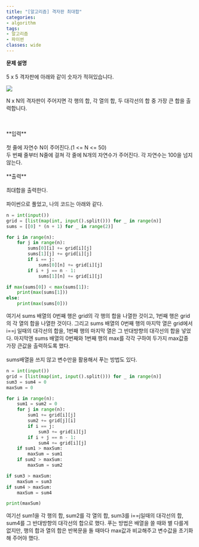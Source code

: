 ```yaml
---
title: "[알고리즘] 격자판 최대합"
categories:
- algorithm
tags:
- 알고리즘
- 파이썬
classes: wide
---
```



**문제 설명**
<br>
<br>5 x 5 격자판에 아래와 같이 숫자가 적혀있습니다.

<img src="{{site.url}}/assets/img/post/algo4.jpg">

N x N의 격자판이 주어지면 각 행의 합, 각 열의 합, 두 대각선의 합 중 가장 큰 합을 출력합니다.

<br>
<br>**입력**
<br>
<br>첫 줄에 자연수 N이 주어진다.(1 <= N <= 50)
<br>두 번째 줄부터 N줄에 걸쳐 각 줄에 N개의 자연수가 주어진다. 각 자연수는 100을 넘지 않는다.
<br>
<br>**출력**
<br>
<br>최대합을 출력한다.
<br>
<br>파이썬으로 풀었고, 나의 코드는 아래와 같다.

```python
n = int(input())
grid = [list(map(int, input().split())) for _ in range(n)]
sums = [[0] * (n + 1) for _ in range(2)]

for i in range(n):
    for j in range(n):
        sums[0][i] += grid[i][j]
        sums[1][j] += grid[i][j]
        if i == j:
            sums[0][n] += grid[i][j]
        if i + j == n - 1:
            sums[1][n] += grid[i][j]

if max(sums[0]) < max(sums[1]):
    print(max(sums[1]))
else:
    print(max(sums[0]))

```

여기서 sums 배열의 0번째 행은 grid의 각 행의 합을 나열한 것이고, 1번째 행은 grid의 각 열의 합을 나열한 것이다. 그리고 sums 배열의 0번째 행의 마지막 열은 grid에서 i==j 일때의 대각선의 합을, 1번째 행의 마지막 열은 그 반대방향의 대각선의 합을 넣었다. 마지막엔 sums 배열의 0번째와 1번째 행의 max를 각각 구하여 두가지 max값중 가장 큰값을 출력하도록 했다.
<br>
<br>sums배열을 쓰지 않고 변수만을 활용해서 푸는 방법도 있다.

```python
n = int(input())
grid = [list(map(int, input().split())) for _ in range(n)]
sum3 = sum4 = 0
maxSum = 0

for i in range(n):
    sum1 = sum2 = 0
    for j in range(n):
        sum1 += grid[i][j]
        sum2 += grid[j][i]
        if i == j:
            sum3 += grid[i][j]
        if i + j == n - 1:
            sum4 += grid[i][j]
    if sum1 > maxSum:
        maxSum = sum1
    if sum2 > maxSum:
        maxSum = sum2

if sum3 > maxSum:
    maxSum = sum3
if sum4 > maxSum:
    maxSum = sum4

print(maxSum)

```

여기선 sum1을 각 행의 합, sum2를 각 열의 합, sum3를 i==j일때의 대각선의 합, sum4를 그 반대방향의 대각선의 합으로 했다. 푸는 방법은 배열을 쓸 때와 별 다를게 없지만, 행의 합과 열의 합은 반복문을 돌 때마다 max값과 비교해주고 변수값을 초기화 해 주어야 했다.